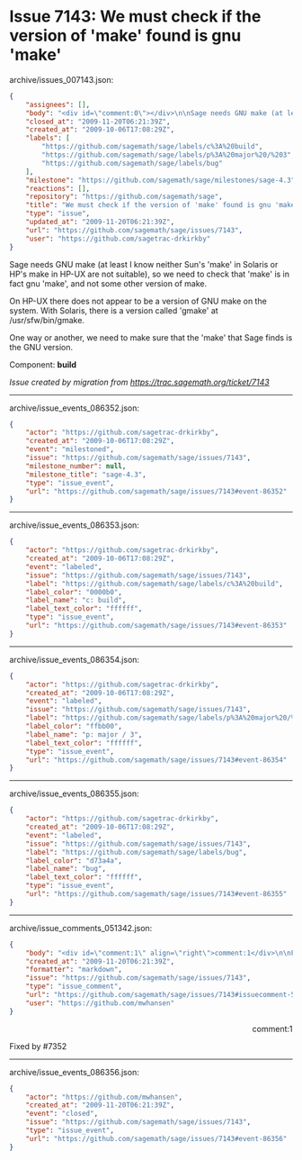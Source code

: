 # Issue 7143: We must check if the version of 'make' found is gnu 'make'

archive/issues_007143.json:
```json
{
    "assignees": [],
    "body": "<div id=\"comment:0\"></div>\n\nSage needs GNU make (at least I know neither Sun's 'make' in Solaris or HP's make in HP-UX are not suitable), so we need to check that 'make' is in fact gnu 'make', and not some other version of make. \n\nOn HP-UX there does not appear to be a version of GNU make on the system. With Solaris, there  is a version called 'gmake' at /usr/sfw/bin/gmake. \n\nOne way or another, we need to make sure that the 'make' that Sage finds is the GNU version. \n\nComponent: **build**\n\n_Issue created by migration from https://trac.sagemath.org/ticket/7143_\n\n",
    "closed_at": "2009-11-20T06:21:39Z",
    "created_at": "2009-10-06T17:08:29Z",
    "labels": [
        "https://github.com/sagemath/sage/labels/c%3A%20build",
        "https://github.com/sagemath/sage/labels/p%3A%20major%20/%203",
        "https://github.com/sagemath/sage/labels/bug"
    ],
    "milestone": "https://github.com/sagemath/sage/milestones/sage-4.3",
    "reactions": [],
    "repository": "https://github.com/sagemath/sage",
    "title": "We must check if the version of 'make' found is gnu 'make'",
    "type": "issue",
    "updated_at": "2009-11-20T06:21:39Z",
    "url": "https://github.com/sagemath/sage/issues/7143",
    "user": "https://github.com/sagetrac-drkirkby"
}
```
<div id="comment:0"></div>

Sage needs GNU make (at least I know neither Sun's 'make' in Solaris or HP's make in HP-UX are not suitable), so we need to check that 'make' is in fact gnu 'make', and not some other version of make. 

On HP-UX there does not appear to be a version of GNU make on the system. With Solaris, there  is a version called 'gmake' at /usr/sfw/bin/gmake. 

One way or another, we need to make sure that the 'make' that Sage finds is the GNU version. 

Component: **build**

_Issue created by migration from https://trac.sagemath.org/ticket/7143_





---

archive/issue_events_086352.json:
```json
{
    "actor": "https://github.com/sagetrac-drkirkby",
    "created_at": "2009-10-06T17:08:29Z",
    "event": "milestoned",
    "issue": "https://github.com/sagemath/sage/issues/7143",
    "milestone_number": null,
    "milestone_title": "sage-4.3",
    "type": "issue_event",
    "url": "https://github.com/sagemath/sage/issues/7143#event-86352"
}
```



---

archive/issue_events_086353.json:
```json
{
    "actor": "https://github.com/sagetrac-drkirkby",
    "created_at": "2009-10-06T17:08:29Z",
    "event": "labeled",
    "issue": "https://github.com/sagemath/sage/issues/7143",
    "label": "https://github.com/sagemath/sage/labels/c%3A%20build",
    "label_color": "0000b0",
    "label_name": "c: build",
    "label_text_color": "ffffff",
    "type": "issue_event",
    "url": "https://github.com/sagemath/sage/issues/7143#event-86353"
}
```



---

archive/issue_events_086354.json:
```json
{
    "actor": "https://github.com/sagetrac-drkirkby",
    "created_at": "2009-10-06T17:08:29Z",
    "event": "labeled",
    "issue": "https://github.com/sagemath/sage/issues/7143",
    "label": "https://github.com/sagemath/sage/labels/p%3A%20major%20/%203",
    "label_color": "ffbb00",
    "label_name": "p: major / 3",
    "label_text_color": "ffffff",
    "type": "issue_event",
    "url": "https://github.com/sagemath/sage/issues/7143#event-86354"
}
```



---

archive/issue_events_086355.json:
```json
{
    "actor": "https://github.com/sagetrac-drkirkby",
    "created_at": "2009-10-06T17:08:29Z",
    "event": "labeled",
    "issue": "https://github.com/sagemath/sage/issues/7143",
    "label": "https://github.com/sagemath/sage/labels/bug",
    "label_color": "d73a4a",
    "label_name": "bug",
    "label_text_color": "ffffff",
    "type": "issue_event",
    "url": "https://github.com/sagemath/sage/issues/7143#event-86355"
}
```



---

archive/issue_comments_051342.json:
```json
{
    "body": "<div id=\"comment:1\" align=\"right\">comment:1</div>\n\nFixed by #7352",
    "created_at": "2009-11-20T06:21:39Z",
    "formatter": "markdown",
    "issue": "https://github.com/sagemath/sage/issues/7143",
    "type": "issue_comment",
    "url": "https://github.com/sagemath/sage/issues/7143#issuecomment-51342",
    "user": "https://github.com/mwhansen"
}
```

<div id="comment:1" align="right">comment:1</div>

Fixed by #7352



---

archive/issue_events_086356.json:
```json
{
    "actor": "https://github.com/mwhansen",
    "created_at": "2009-11-20T06:21:39Z",
    "event": "closed",
    "issue": "https://github.com/sagemath/sage/issues/7143",
    "type": "issue_event",
    "url": "https://github.com/sagemath/sage/issues/7143#event-86356"
}
```
